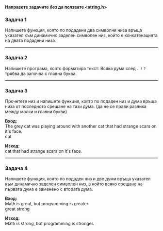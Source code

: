 **Направете задачите без да ползвате <string.h>**

### Задача 1
Напишете функция, която по подадени два символни низа връща указател към динамично заделен символен низ, който е конкатенацията на двата подадени низа.

---

### Задача 2
Напишете програма, която форматира текст: Всяка дума след `.` `!` `?` трябва да започва с главна буква.

---

### Задача 3
Прочетете низ и напишете функция, която по подаден низ и дума връща низа от последното срещане на тази дума. (да не се прави разлика между малки и главни букви)

**Вход:**  
The grey cat was playing around with another cat that had strange scars on it's face.  
cat  

**Изход:**  
cat that had strange scars on it's face.

---

### Задача 4
Напишете функция, която по подаден низ и две думи връща указател към динамично заделен символен низ, в който всяко срещане на първата дума е заменено с втората дума.

**Вход:**  
Math is great, but programming is greater.  
great strong  

**Изход:**  
Math is strong, but programming is stronger.
